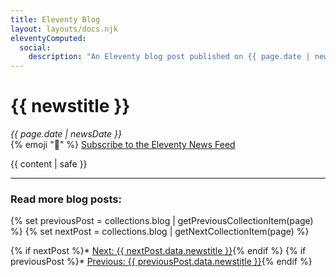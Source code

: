 ```yaml
---
title: Eleventy Blog
layout: layouts/docs.njk
eleventyComputed:
  social:
    description: "An Eleventy blog post published on {{ page.date | newsDate('LLLL yyyy') }}."
---
```

# {{ newstitle }}

<div class="fl fl-inline fl-separator-h fl-nowrap spc-b2" style="--fl-gap-h: 1.5em; --fl-gap-v: .5em">
  <div>
    <em>{{ page.date | newsDate }}</em>
  </div>
  <div>
    {% emoji "📢" %} <a href="/blog/feed.xml">Subscribe to the Eleventy News Feed</a>
  </div>
</div>

{{ content | safe }}


---

### Read more blog posts:

{% set previousPost = collections.blog | getPreviousCollectionItem(page) %}
{% set nextPost = collections.blog | getNextCollectionItem(page) %}

{% if nextPost %}* <a href="{{ nextPost.url }}">Next: {{ nextPost.data.newstitle }}</a>{% endif %}
{% if previousPost %}* <a href="{{ previousPost.url }}">Previous: {{ previousPost.data.newstitle }}</a>{% endif %}
